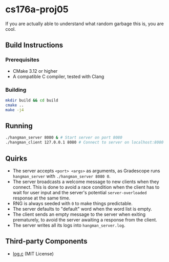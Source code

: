 # cs176a-proj05

If you are actually able to understand what
random garbage this is, you are cool.

## Build Instructions

### Prerequisites

- CMake 3.12 or higher
- A compatible C compiler, tested with Clang

### Building

```sh
mkdir build && cd build
cmake ..
make -j4
```

## Running

```sh
./hangman_server 8080 & # Start server on port 8080
./hangman_client 127.0.0.1 8080 # Connect to server on localhost:8080
```

## Quirks

- The server accepts `<port> <args>` as arguments,
as Gradescope runs `hangman_server` with `./hangman_server 8080 0`.
- The server broadcasts a welcome message to new clients when they connect.
This is done to avoid a race condition when the client has to wait for user input and
the server's potential `server-overloaded` response at the same time.
- RNG is always seeded with `0` to make things predictable.
- The server defaults to "default" word when the word list is empty.
- The client sends an empty message to the server when exiting prematurely,
to avoid the server awaiting a response from the client.
- The server writes all its logs into `hangman_server.log`.

## Third-party Components

- [log.c](https://github.com/rxi/log.c) (MIT License)
